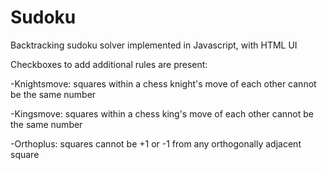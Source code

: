 # Sudoku
Backtracking sudoku solver implemented in Javascript, with HTML UI

Checkboxes to add additional rules are present:

   -Knightsmove: squares within a chess knight's move of each other cannot be the same number

   -Kingsmove: squares within a chess king's move of each other cannot be the same number

   -Orthoplus: squares cannot be +1 or -1 from any orthogonally adjacent square
